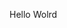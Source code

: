 Hello Wolrd





















































































































































































































































































































































































































































































































































































































































































































































































































































































































































































































































































































































































































































































































































































































































































































































































































































































































































































































































































































































































































































































































































































































































































































































































































































































































































































































































































































































































































































































































































































































































































































































































































































































































































































































































































































